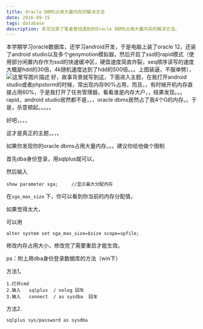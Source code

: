 ```yaml
---
title: Oracle DBMS占用大量内存的解决方法
date: 2016-09-15
tags: database
description: 本文记录了笔者曾经遇到的Oracle DBMS占用大量内存的解决方法。
---
```


本学期学习oracle数据库，还学习android开发，于是电脑上装了oracle 12，还装了android studio以及多个genymotion模拟器，然后开启了ssd的rapid模式（使用部分闲置内存作为ssd的快速缓冲区，硬盘速度简直炸裂，seq顺序读写的速度大概是hdd的30倍，4k随机速度达到了hdd的500倍。。。上图装逼，不服单劈），![这里写图片描述](http://img.blog.csdn.net/20160911084330973)
好，故事背景就写到这，下面进入主题，在我打开android studio或者phpstorm的时候，常出现内存90%占用，而且，，有时候开机内存直接占用60%，于是我打开了任务管理器，看看谁是内存大户，，结果发现。。。rapid，android studio居然都不是，，，oracle dbms居然占了我4个G的内存。。于是，杀意顿起。。。。。

好吧，。，，

这才是真正的主题，。，。

如果你发现你的oracle dbms占用大量内存。。。建议你给他做个限制

首先dba身份登录，用sqlplus就可以，

然后输入

```
show parameter sga;     //显示最大分配内存
```

在`sga_max_size` 下，你可以看到你当前的内存分配值，

如果觉得太大，

可以用

```
alter system set sga_max_size=$size scope=spfile;

```

 
修改内存占用大小，修改完了需要重启才能生效。
 
ps：附上用dba身份登录数据库的方法（win下）




方法1。

 
```
1.打开cmd
2.输入   sqlplus  / nolog 回车
3.输入   connect  / as sysdba  回车
```

方法2.

```
sqlplus sys/password as sysdba
 
```

 

 

 

 

 
 

 

 

 
 

 